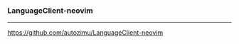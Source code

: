 ### LanguageClient-neovim
---
https://github.com/autozimu/LanguageClient-neovim

```
```

```
```

```
```

